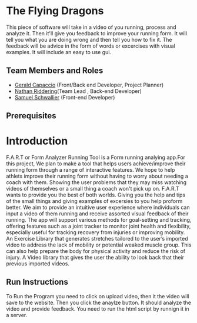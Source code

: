# The Flying Dragons

This piece of software will take in a video of you running, process and analyze it. Then it'll give you feedback to improve your running form. It will tell you what you are doing wrong and then tell you how to fix it. The feedback will be advice in the form of words or excercises with visual examples. It will include an easy to use gui.

## Team Members and Roles

* [Gerald Capaccio](https://github.com/JerryCap/CIS350-HW2-Capaccio.git) (Front/Back end Developer, Project Planner)
* [Nathan Riddering](https://github.com/nridd/CIS350-HW2-Riddering.git)(Team Lead , Back-end Developer)
* [Samuel Schwallier](https://github.com/schwalls/CIS350-HW2--Schwallier-) (Front-end Developer)
## Prerequisites

# Introduction
F.A.R.T or Form Analyzer Running Tool is a Form running analying app.For this project, We plan to make a tool that helps users achieve/improve their running form through a range of interactive features. We hope to help athlets improve their running form without having to worry about needing a coach with them. Showing the user problems that they may miss watching videos of themselves or a small thing a coach won't pick up on. F.A.R.T wants to provide you the best of both worlds. Giving you the help and tips of the small things and giving examples of excersies to you help proform better. We aim to provide an intuitive user experience where individuals can input a video of them running and receive assorted visual feedback of their running. The app will support various methods for goal-setting and tracking, offering features such as a joint tracker to monitor joint health and flexibility, especially useful for tracking recovery from injuries or improving mobility. An Exercise Library that generates stretches tailored to the user’s imported video to address the lack of mobility or potential weaked muscle group. This can also help prepare the body for physical activity and reduce the risk of injury. A Video library that gives the user the ability to look back that their previous imported videos.

## Run Instructions

To Run the Program you need to click on upload video, then it the video will save to the website. Then you click the anaylze button. It should analyze the video and provide feedback. You need to run the html script by runnign it in a server.
